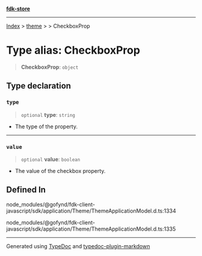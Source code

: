 [**fdk-store**](../../../README.md)
***

[Index](../../../API.md) > [theme](../../README.md) > [<internal>](../README.md) > CheckboxProp

# Type alias: CheckboxProp

> **CheckboxProp**: `object`

## Type declaration

### `type`

> `optional` **type**: `string`

- The type of the property.

***

### `value`

> `optional` **value**: `boolean`

- The value of the checkbox property.

## Defined In

node\_modules/@gofynd/fdk-client-javascript/sdk/application/Theme/ThemeApplicationModel.d.ts:1334

node\_modules/@gofynd/fdk-client-javascript/sdk/application/Theme/ThemeApplicationModel.d.ts:1335

***
Generated using [TypeDoc](https://typedoc.org/) and [typedoc-plugin-markdown](https://www.npmjs.com/package/typedoc-plugin-markdown)
